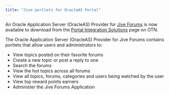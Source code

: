 ```yaml
---
title: "Jive portlets for OracleAS Portal"
---
```


An Oracle Application Server (OracleAS) Provider for [Jive Forums](http://www.jivesoftware.com/products/forums/) is now available to download from the [Portal Integration Solutions](http://www.oracle.com/technology/products/ias/portal/point_downloads.html#op4j) page on OTN.

The Oracle Application Server (OracleAS) Provider for Jive Forums contains portlets that allow users and administrators to:

* View topics posted on their favorite forums
* Create a new topic or post a reply to one
* Search the forums
* View the hot topics across all forums
* View all topics, forums, categories and users being watched by the user
* View top reward points earners
* Administer the Jive Forums Application
